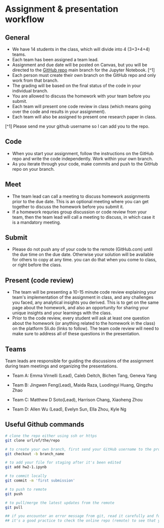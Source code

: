 # Assignment & presentation workflow

## General

- We have 14 students in the class, which will divide into 4 (3+3+4+4) teams. 
- Each team has been assigned a team lead. 
- Assignment and due date will be posted on Canvas, but you will be directed to the [GitHub repo](https://github.com/Tufts-University/NLP-course-fall2024/tree/main/HWs) main branch for the Jupyter Notebook. [^1]
- Each person must create their own branch on the GitHub repo and only work from that branch. 
- The grading will be based on the final status of the code in your individual branch. 
- You are allowed to discuss the homework with your team before you submit. 
- Each team will present one code review in class (which means going over the code and results in your assignment).
- Each team will also be assigned to present one research paper in class.

[^1] Please send me your github username so I can add you to the repo. 

## Code
- When you start your assignment, follow the instructions on the GitHub repo and write the code independently. Work within your own branch.  
- As you iterate through your code, make commits and push to the GitHub repo on your branch. 

## Meet
- The team lead can call a meeting to discuss homework assignments prior to the due date. This is an optional meeting where you can get together to discuss the homework before you submit it.
- If a homework requries group discussion or code review from your team, then the team lead will call a meeting to discuss, in which case it is a mandatory meeting. 

## Submit
- Please do not push any of your code to the remote (GitHub.com) until the due time on the due date. Otherwise your solution will be available for others to copy at any time. you can do that when you come to class, or right before the class. 

## Present (code review)
- The team will be presenting a 10-15 minute code review explaining your team's implementation of the assignment in class, and any challenges you faced, any analytical insights you derived. This is to get on the same page about the homework, and also an opportunity for sharing your unique insights and your learnings with the class. 
- Prior to the code review, every student will ask at least one question about the homework (or anything related to the homework in the class) on the platform Sli.do (links to follow). The team code review will need to make sure to address all of these questions in the presentation.
 
## Teams
Team leads are responsible for guiding the discussions of the assignment during team meetings and organizing the presentations. 

- Team A: Emma Virnelli (Lead), Caleb Deitch, Bichen Tang, Geneva Yang

- Team B:  Jingwen Feng(Lead), Maida Raza, Luodingyi Huang, Qingzhu Zhao

- Team C: Matthew D Soto(Lead), Harrison Chang, Xiaoheng Zhou

- Team D: Allen Wu (Lead), Evelyn Sun, Ella Zhou, Kyle Ng

## Useful Github commands
```bash
# clone the repo either using ssh or https
git clone url/of/the/repo

# to create your own branch, first send your GitHub username to the professor or team lead for authentication
git checkout -b branch_name

# to add your file for staging after it's been edited
git add hw2-1.ipynb

# to commit locally
git commit -m 'first submission' 

# to push to remote 
git push 

# to pull/merge the latest updates from the remote
git pull

## if you encounter an error message from git, read it carefully and follow the instructions to debug that. 
## it's a good practice to check the online repo (remote) to see that you actually successfully pushed your commits. 
```